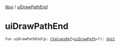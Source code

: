 [libui](index.md) / [uiDrawPathEnd](./ui-draw-path-end.md)

# uiDrawPathEnd

`fun uiDrawPathEnd(p: `[`CValuesRef`](../kotlinx.cinterop/-c-values-ref/index.md)`<`[`uiDrawPath`](ui-draw-path.md)`>?): `[`Unit`](https://kotlinlang.org/api/latest/jvm/stdlib/kotlin/-unit/index.html)